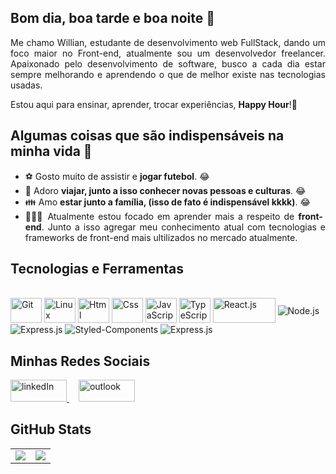 ## Bom dia, boa tarde e boa noite 👋

<div align="justify">
  Me chamo Willian, estudante de desenvolvimento web FullStack, dando um foco maior no Front-end, atualmente sou um desenvolvedor freelancer. Apaixonado pelo desenvolvimento de software, busco a cada dia estar sempre melhorando e aprendendo o que de melhor existe nas tecnologias usadas.
 </div>

Estou aqui para ensinar, aprender, trocar experiências, <strong>Happy Hour</strong>!🎉

## Algumas coisas que são indispensáveis na minha vida 🤔

<ul align="justify">
  <li>⚽ Gosto muito de assistir e <strong>jogar futebol</strong>. 😂</li>
  <li>🧳 Adoro <strong>viajar, junto a isso conhecer novas pessoas e culturas</strong>. 😂</li>
  <li>👪 Amo <strong>estar junto a família, (isso de fato é indispensável kkkk)</strong>. 😂</li>
  <li>👨🏻‍💻 Atualmente estou focado em aprender mais a respeito de <strong>front-end</strong>. Junto a isso agregar meu conhecimento atual com tecnologias e frameworks de front-end mais ultilizados no mercado atualmente.</li>
</ul>

## Tecnologias e Ferramentas
<div style="display: inline_block"><br>
  <img align="center" alt="Git" height="40" width="50" src="https://cdn.jsdelivr.net/gh/devicons/devicon/icons/git/git-original.svg"> 
  <img align="center" alt="Linux" height="40" width="50" src="https://cdn.jsdelivr.net/gh/devicons/devicon/icons/linux/linux-original.svg">
  <img align="center" alt="Html" height="40" width="50" src="https://cdn.jsdelivr.net/gh/devicons/devicon/icons/html5/html5-plain-wordmark.svg">
  <img align="center" alt="Css" height="40" width="50" src="https://cdn.jsdelivr.net/gh/devicons/devicon/icons/css3/css3-plain-wordmark.svg">
  <img align="center" alt="JavaScript" height="40" width="50" src="https://cdn.jsdelivr.net/gh/devicons/devicon/icons/javascript/javascript-original.svg">
  <img align="center" alt="TypeScript" height="40" width="50" src="https://cdn.jsdelivr.net/gh/devicons/devicon/icons/typescript/typescript-original.svg">
  <img align="center" alt="React.js" height="40" width="100" src="https://cdn.jsdelivr.net/gh/devicons/devicon/icons/react/react-original-wordmark.svg">
  <img align="center" alt="Node.js" height="auto" width="auto" src="https://img.shields.io/badge/Node.js-43853D?style=for-the-badge&logo=node.js&logoColor=white">
  <img align="center" alt="Express.js" height="auto" width="auto" src="https://img.shields.io/badge/Express.js-404D59?style=for-the-badge">
  <img align="center" alt="Styled-Components" height="auto" width="auto" src="https://img.shields.io/badge/styled--components-DB7093?style=for-the-badge&logo=styled-components&logoColor=white">
  <img align="center" alt="Express.js" height="auto" width="auto" src="https://img.shields.io/badge/MySQL-00000F?style=for-the-badge&logo=mysql&logoColor=white">
</div>

## Minhas Redes Sociais
<div>
  </a>
  <a style="margin-right: 15px;" href="https://www.linkedin.com/in/willian-s-amorim/" target="_blank">
    <img width="90px" height="35px" alt="linkedIn" src="https://img.shields.io/badge/LinkedIn-0077B5?style=for-the-badge&logo=linkedin&logoColor=white" />
  <a style="margin-right: 15px;" href="https://outlook.live.com/mail/0/" target="_blank">
    <img width="90px" height="35px" alt="outlook" src="https://img.shields.io/badge/Microsoft_Outlook-0078D4?style=for-the-badge&logo=microsoft-        outlook&logoColor=white"/>
  </a>
</div>

## GitHub Stats
<table>
<tr><td>

  <a href="https://github.com/anuraghazra/github-readme-stats" target="_blank" rel="noopener noreferrer">
    <img align="center" src="https://github-readme-stats.vercel.app/api?username=WillianAmorim&show_icons=true&theme=radical" />
  </a>

</td><td>

  <a href="https://github.com/anuraghazra/github-readme-stats" rel="noopener noreferrer" target="_blank" target="_blank">
    <img align="center" src="https://github-readme-stats.vercel.app/api/top-langs/?username=WillianAmorim&layout=compact&theme=radical" />
  </a>

</td></tr>
</table>

 
